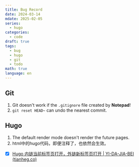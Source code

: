 ```yaml
---
title: Bug Record
date: 2024-03-14
mdate: 2025-02-05
series:
  - hugo
categories:
  - code
draft: true
tags:
  - bug
  - hugo
  - git
  - todo
math: true
language: en
---
```



## Git

1. Git doesn't work if the `.gitignore` file created by **Notepad**!
2. `git reset HEAD~` can undo the nearest commit.

## Hugo

1. The default render mode doesn't render the future pages.
2. html中的hugo代码，即便注释了，也依然会生效。

- [x] [Hugo 内链当前标签页打开，外链新标签页打开 | YI-DA-JIA-BEI (tianheg.co)](https://tianheg.co/posts/hugo-open-internal-links-in-same-tab-external-links-in-new-tab/)
